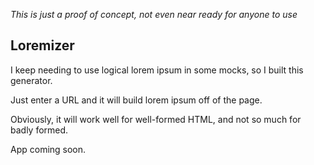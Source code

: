 *This is just a proof of concept, not even near ready for anyone to use*

## Loremizer

I keep needing to use logical lorem ipsum in some mocks, so I built this generator.

Just enter a URL and it will build lorem ipsum off of the page.

Obviously, it will work well for well-formed HTML, and not so much for badly formed.

App coming soon.

